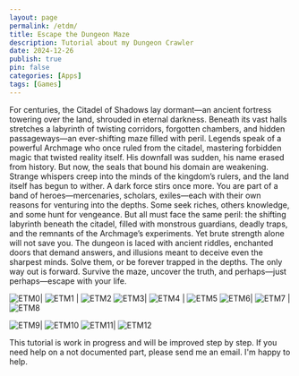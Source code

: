 ```yaml
---
layout: page
permalink: /etdm/
title: Escape the Dungeon Maze
description: Tutorial about my Dungeon Crawler
date: 2024-12-26
publish: true
pin: false
categories: [Apps]
tags: [Games]
---
```


For centuries, the Citadel of Shadows lay dormant—an ancient fortress towering over the land, shrouded in eternal darkness. Beneath its vast halls stretches a labyrinth of twisting corridors, forgotten chambers, and hidden passageways—an ever-shifting maze filled with peril.
Legends speak of a powerful Archmage who once ruled from the citadel, mastering forbidden magic that twisted reality itself. His downfall was sudden, his name erased from history. But now, the seals that bound his domain are weakening. Strange whispers creep into the minds of the kingdom’s rulers, and the land itself has begun to wither. A dark force stirs once more.
You are part of a band of heroes—mercenaries, scholars, exiles—each with their own reasons for venturing into the depths. Some seek riches, others knowledge, and some hunt for vengeance. But all must face the same peril: the shifting labyrinth beneath the citadel, filled with monstrous guardians, deadly traps, and the remnants of the Archmage’s experiments.
Yet brute strength alone will not save you. The dungeon is laced with ancient riddles, enchanted doors that demand answers, and illusions meant to deceive even the sharpest minds. Solve them, or be forever trapped in the depths.
The only way out is forward. Survive the maze, uncover the truth, and perhaps—just perhaps—escape with your life.



![ETM0](/assets/games/ETM/ETMWatch0.png)| ![ETM1](/assets/games/ETM/ETMWatch1.png) | ![ETM2](/assets/games/ETM/ETMWatch2.png)
![ETM3](/assets/games/ETM/ETMWatch3.png)| ![ETM4](/assets/games/ETM/ETMWatch4.png) | ![ETM5](/assets/games/ETM/ETMWatch5.png)
![ETM6](/assets/games/ETM/ETMWatch6.png)| ![ETM7](/assets/games/ETM/ETMWatch7.png) | ![ETM8](/assets/games/ETM/ETMWatch8.png)


![ETM9](/assets/games/ETM/ETM0.png)| ![ETM10](/assets/games/ETM/ETM1.png) 
![ETM11](/assets/games/ETM/ETM2.png)| ![ETM12](/assets/games/ETM/ETM3.png) 


This tutorial is work in progress and will be improved step by step. If you need help on a not documented part, please send me an email. I'm happy to help.